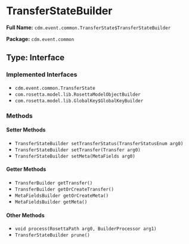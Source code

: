 # TransferStateBuilder

**Full Name:** `cdm.event.common.TransferState$TransferStateBuilder`

**Package:** `cdm.event.common`

## Type: Interface

### Implemented Interfaces

- `cdm.event.common.TransferState`
- `com.rosetta.model.lib.RosettaModelObjectBuilder`
- `com.rosetta.model.lib.GlobalKey$GlobalKeyBuilder`

### Methods

#### Setter Methods

- `TransferStateBuilder setTransferStatus(TransferStatusEnum arg0)`
- `TransferStateBuilder setTransfer(Transfer arg0)`
- `TransferStateBuilder setMeta(MetaFields arg0)`

#### Getter Methods

- `TransferBuilder getTransfer()`
- `TransferBuilder getOrCreateTransfer()`
- `MetaFieldsBuilder getOrCreateMeta()`
- `MetaFieldsBuilder getMeta()`

#### Other Methods

- `void process(RosettaPath arg0, BuilderProcessor arg1)`
- `TransferStateBuilder prune()`

